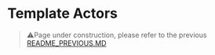 # Template Actors

> :warning:Page under construction, please refer to the previous [README_PREVIOUS.MD](../../README_PREVIOUS.MD)


